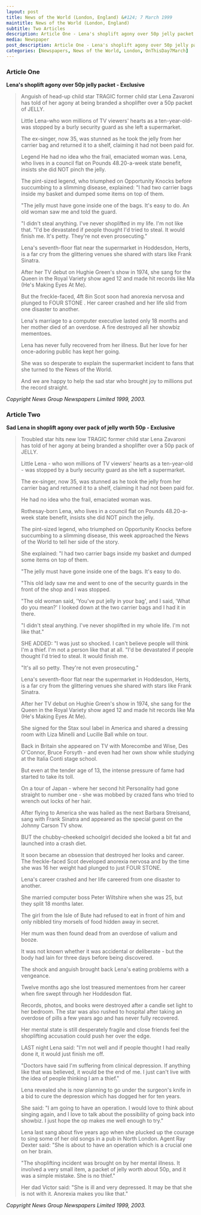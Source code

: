 ```yaml
---
layout: post
title: News of the World (London, England) &#124; 7 March 1999
maintitle: News of the World (London, England)
subtitle: Two Articles
description: Article One - Lena's shoplift agony over 50p jelly packet - Exclusive. Article Two - Sad Lena in shoplift agony over pack of jelly worth 50p - Exclusive.
media: Newspaper
post_description: Article One - Lena's shoplift agony over 50p jelly packet - Exclusive. Article Two - Sad Lena in shoplift agony over pack of jelly worth 50p - Exclusive.
categories: [Newspapers, News of the World, London, OnThisDay7March]
---
```


### Article One

**Lena's shoplift agony over 50p jelly packet - Exclusive**

> Anguish of head-up child star TRAGIC former child star Lena Zavaroni has told of her agony at being branded a shoplifter over a 50p packet of JELLY.
>
> Little Lena-who won millions of TV viewers' hearts as a ten-year-old-was stopped by a burly security guard as she left a supermarket.
>
> The ex-singer, now 35, was stunned as he took the jelly from her carrier bag and returned it to a shelf, claiming it had not been paid for.
>
> Legend He had no idea who the frail, emaciated woman was. Lena, who lives in a council flat on Pounds 48.20-a-week state benefit, insists she did NOT pinch the jelly.
>
> The pint-sized legend, who triumphed on Opportunity Knocks before succumbing to a slimming disease, explained: "I had two carrier bags inside my basket and dumped some items on top of them.
>
> "The jelly must have gone inside one of the bags. It's easy to do. An old woman saw me and told the guard.
>
> "I didn't steal anything. I've never shoplifted in my life. I'm not like that. "I'd be devastated if people thought I'd tried to steal. It would finish me. It's petty. They're not even prosecuting."
>
> Lena's seventh-floor flat near the supermarket in Hoddesdon, Herts, is a far cry from the glittering venues she shared with stars like Frank Sinatra.
>
> After her TV debut on Hughie Green's show in 1974, she sang for the Queen in the Royal Variety show aged 12 and made hit records like Ma (He's Making Eyes At Me).
>
> But the freckle-faced, 4ft 8in Scot soon had anorexia nervosa and plunged to FOUR STONE . Her career crashed and her life slid from one disaster to another.
>
> Lena's marriage to a computer executive lasted only 18 months and her mother died of an overdose. A fire destroyed all her showbiz mementoes.
>
> Lena has never fully recovered from her illness. But her love for her once-adoring public has kept her going.
>
> She was so desperate to explain the supermarket incident to fans that she turned to the News of the World.
>
> And we are happy to help the sad star who brought joy to millions put the record straight.

<cite>Copyright News Group Newspapers Limited 1999, 2003.</cite>

### Article Two

**Sad Lena in shoplift agony over pack of jelly worth 50p - Exclusive**

> Troubled star hits new low TRAGIC former child star Lena Zavaroni has told of her agony at being branded a shoplifter over a 50p pack of JELLY.
>
> Little Lena - who won millions of TV viewers' hearts as a ten-year-old - was stopped by a burly security guard as she left a supermarket.
>
> The ex-singer, now 35, was stunned as he took the jelly from her carrier bag and returned it to a shelf, claiming it had not been paid for.
>
> He had no idea who the frail, emaciated woman was.
>
> Rothesay-born Lena, who lives in a council flat on Pounds 48.20-a-week state benefit, insists she did NOT pinch the jelly.
>
> The pint-sized legend, who triumphed on Opportunity Knocks before succumbing to a slimming disease, this week approached the News of the World to tell her side of the story.
>
> She explained: "I had two carrier bags inside my basket and dumped some items on top of them.
>
> "The jelly must have gone inside one of the bags. It's easy to do.
>
> "This old lady saw me and went to one of the security guards in the front of the shop and I was stopped.
>
> "The old woman said, 'You've put jelly in your bag', and I said, 'What do you mean?' I looked down at the two carrier bags and I had it in there.
>
> "I didn't steal anything. I've never shoplifted in my whole life. I'm not like that."
>
> SHE ADDED: "I was just so shocked. I can't believe people will think I'm a thief. I'm not a person like that at all. "I'd be devastated if people thought I'd tried to steal. It would finish me.
>
> "It's all so petty. They're not even prosecuting."
>
> Lena's seventh-floor flat near the supermarket in Hoddesdon, Herts, is a far cry from the glittering venues she shared with stars like Frank Sinatra.
>
> After her TV debut on Hughie Green's show in 1974, she sang for the Queen in the Royal Variety show aged 12 and made hit records like Ma (He's Making Eyes At Me).
>
> She signed for the Stax soul label in America and shared a dressing room with Liza Minelli and Lucille Ball while on tour.
>
> Back in Britain she appeared on TV with Morecombe and Wise, Des O'Connor, Bruce Forsyth - and even had her own show while studying at the Italia Conti stage school.
>
> But even at the tender age of 13, the intense pressure of fame had started to take its toll.
>
> On a tour of Japan - where her second hit Personality had gone straight to number one - she was mobbed by crazed fans who tried to wrench out locks of her hair.
>
> After flying to America she was hailed as the next Barbara Streisand, sang with Frank Sinatra and appeared as the special guest on the Johnny Carson TV show.
>
> BUT the chubby-cheeked schoolgirl decided she looked a bit fat and launched into a crash diet.
>
> It soon became an obsession that destroyed her looks and career. The freckle-faced Scot developed anorexia nervosa and by the time she was 16 her weight had plunged to just FOUR STONE.
>
> Lena's career crashed and her life careered from one disaster to another.
>
> She married computer boss Peter Wiltshire when she was 25, but they split 18 months later.
>
> The girl from the Isle of Bute had refused to eat in front of him and only nibbled tiny morsels of food hidden away in secret.
>
> Her mum was then found dead from an overdose of valium and booze.
>
> It was not known whether it was accidental or deliberate - but the body had lain for three days before being discovered.
>
> The shock and anguish brought back Lena's eating problems with a vengeance.
>
> Twelve months ago she lost treasured mementoes from her career when fire swept through her Hoddesdon flat.
>
> Records, photos, and books were destroyed after a candle set light to her bedroom. The star was also rushed to hospital after taking an overdose of pills a few years ago and has never fully recovered.
>
> Her mental state is still desperately fragile and close friends feel the shoplifting accusation could push her over the edge.
>
> LAST night Lena said: "I'm not well and if people thought I had really done it, it would just finish me off.
>
> "Doctors have said I'm suffering from clinical depression. If anything like that was believed, it would be the end of me. I just can't live with the idea of people thinking I am a thief."
>
> Lena revealed she is now planning to go under the surgeon's knife in a bid to cure the depression which has dogged her for ten years.
>
> She said: "I am going to have an operation. I would love to think about singing again, and I love to talk about the possibility of going back into showbiz. I just hope the op makes me well enough to try."
>
> Lena last sang about five years ago when she plucked up the courage to sing some of her old songs in a pub in North London. Agent Ray Dexter said: "She is about to have an operation which is a crucial one on her brain.
>
> "The shoplifting incident was brought on by her mental illness. It involved a very small item, a packet of jelly worth about 50p, and it was a simple mistake. She is no thief."
>
> Her dad Victor said: "She is ill and very depressed. It may be that she is not with it. Anorexia makes you like that."

<cite>Copyright News Group Newspapers Limited 1999, 2003.</cite>

